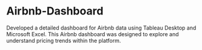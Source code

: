 # Airbnb-Dashboard
Developed a detailed dashboard for Airbnb data using Tableau Desktop and Microsoft Excel. This Airbnb dashboard was designed to explore and understand pricing trends within the platform.
